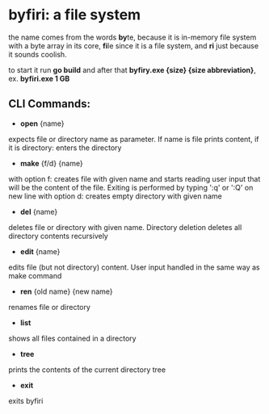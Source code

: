 # byfiri: a file system

the name comes from the words **by**te, because it is in-memory file system with a byte array in its core, **fi**le since it is a file system, and **ri** just because it sounds coolish.

to start it run **go build** and after that **byfiry.exe {size} {size abbreviation}**, ex. **byfiri.exe 1 GB**

## CLI Commands:

-   **open** {name}

expects file or directory name as parameter. If name is file prints content, if it is directory: enters the directory

-   **make** {f/d} {name}

with option f: creates file with given name and starts reading user input that will be the content of the file. Exiting is performed by typing ':q' or ':Q' on new line
with option d: creates empty directory with given name

-   **del** {name}

deletes file or directory with given name. Directory deletion deletes all directory contents recursively

-   **edit** {name}

edits file (but not directory) content. User input handled in the same way as make command

-   **ren** {old name} {new name}

renames file or directory

-   **list**

shows all files contained in a directory

-   **tree**

prints the contents of the current directory tree

-   **exit**

exits byfiri

